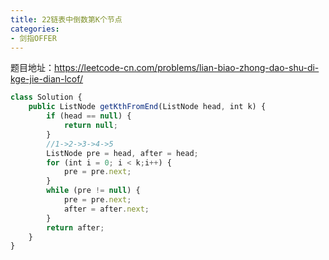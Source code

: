 ```yaml
---
title: 22链表中倒数第K个节点
categories: 
- 剑指OFFER
---
```


题目地址：https://leetcode-cn.com/problems/lian-biao-zhong-dao-shu-di-kge-jie-dian-lcof/

```javascript
class Solution {
    public ListNode getKthFromEnd(ListNode head, int k) {
        if (head == null) {
            return null;
        }
        //1->2->3->4->5
        ListNode pre = head, after = head;
        for (int i = 0; i < k;i++) {
            pre = pre.next;
        }
        while (pre != null) {
            pre = pre.next;
            after = after.next;
        }
        return after;
    }
}
```

